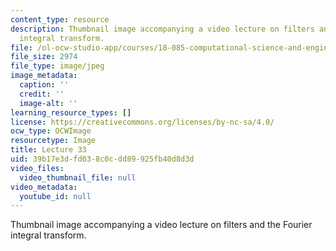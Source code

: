 ```yaml
---
content_type: resource
description: Thumbnail image accompanying a video lecture on filters and the Fourier
  integral transform.
file: /ol-ocw-studio-app/courses/18-085-computational-science-and-engineering-i-fall-2008/39b17e3dfd038c0cdd89925fb40d8d3d_33.jpg
file_size: 2974
file_type: image/jpeg
image_metadata:
  caption: ''
  credit: ''
  image-alt: ''
learning_resource_types: []
license: https://creativecommons.org/licenses/by-nc-sa/4.0/
ocw_type: OCWImage
resourcetype: Image
title: Lecture 33
uid: 39b17e3d-fd03-8c0c-dd89-925fb40d8d3d
video_files:
  video_thumbnail_file: null
video_metadata:
  youtube_id: null
---
```

Thumbnail image accompanying a video lecture on filters and the Fourier integral transform.